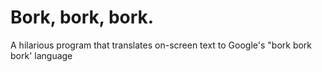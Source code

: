 # Bork, bork, bork.
A hilarious program that translates on-screen text to Google's "bork bork bork' language
